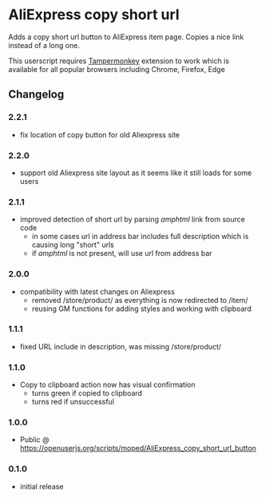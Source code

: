 # AliExpress copy short url
Adds a copy short url button to AliExpress item page. Copies a nice link instead of a long one.

This userscript requires [Tampermonkey](https://tampermonkey.net) extension to work which is available for all popular browsers including Chrome, Firefox, Edge

## Changelog

### 2.2.1
- fix location of copy button for old Aliexpress site

### 2.2.0
- support old Aliexpress site layout as it seems like it still loads for some users

### 2.1.1
- improved detection of short url by parsing *amphtml* link from source code
  - in some cases url in address bar includes full description which is causing long "short" urls
  - if *amphtml* is not present, will use url from address bar
  
### 2.0.0
- compatibility with latest changes on Aliexpress
  - removed /store/product/ as everything is now redirected to /item/
  - reusing GM functions for adding styles and working with clipboard

### 1.1.1
- fixed URL include in description, was missing /store/product/

### 1.1.0
- Copy to clipboard action now has visual confirmation
  - turns green if copied to clipboard
  - turns red if unsuccessful

### 1.0.0
- Public @ https://openuserjs.org/scripts/moped/AliExpress_copy_short_url_button

### 0.1.0
- initial release
